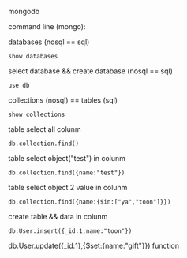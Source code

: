 


mongodb

command line (mongo):

databases (nosql == sql)
```
show databases
```


select database && create database (nosql == sql)
```
use db
```

collections (nosql) == tables (sql) 
```
show collections
```

<!-- select mongodb -->
table select all colunm 
```
db.collection.find()
```

table select object("test") in colunm
```
db.collection.find({name:"test"})
```

table select object 2 value in colunm
```
db.collection.find({name:{$in:["ya","toon"]}})
```

<!-- insert mongodb -->
create table && data in colunm
```
db.User.insert({_id:1,name:"toon"})
```

<!-- updata mongodb -->
db.User.update({_id:1},{$set:{name:"gift"}})
function 


